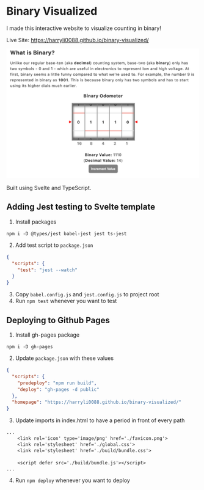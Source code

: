 # Binary Visualized

I made this interactive website to visualize counting in binary!

Live Site: https://harryli0088.github.io/binary-visualized/

![Screenshot](/public/img/screenshot.png)

Built using Svelte and TypeScript.


## Adding Jest testing to Svelte template
1. Install packages
```
npm i -D @types/jest babel-jest jest ts-jest
```
2. Add test script to ```package.json```
```json
{
  "scripts": {
    "test": "jest --watch"
  }
}
```
3. Copy ```babel.config.js``` and ```jest.config.js``` to project root
4. Run ```npm test``` whenever you want to test


## Deploying to Github Pages
1. Install gh-pages package
```
npm i -D gh-pages
```
2. Update ```package.json``` with these values
```json
{
  "scripts": {
    "predeploy": "npm run build",
    "deploy": "gh-pages -d public"
  },
  "homepage": "https://harryli0088.github.io/binary-visualized/"
}
```
3. Update imports in index.html to have a period in front of every path
```
...
	<link rel='icon' type='image/png' href='./favicon.png'>
	<link rel='stylesheet' href='./global.css'>
	<link rel='stylesheet' href='./build/bundle.css'>

	<script defer src='./build/bundle.js'></script>
...
```
4. Run ```npm deploy``` whenever you want to deploy
